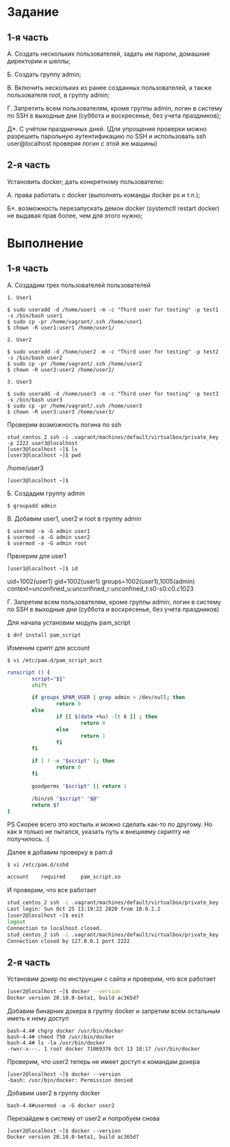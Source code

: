 Задание
=============

1-я часть
-------------

А. Создать нескольких пользователей, задать им пароли, домашние директории и шеллы;

Б. Создать группу admin;

В. Включить нескольких из ранее созданных пользователей, а также пользователя root, в группу admin;

Г. Запретить всем пользователям, кроме группы admin, логин в систему по SSH в выходные дни (суббота и воскресенье, без учета праздников);

Д*. С учётом праздничных дней.
(Для упрощения проверки можно разрешить парольную аутентификацию по SSH и использовать ssh user@localhost проверяя логин с этой же машины)

2-я часть
-------------
Установить docker; дать конкретному пользователю:

А. права работать с docker (выполнять команды docker ps и т.п.);

Б*. возможность перезапускать демон docker (systemctl restart docker) не выдавая прав более, чем для этого нужно;

Выполнение
=============

1-я часть
-------------

A. Создадим трех пользователей пользователей

    1. User1
```
$ sudo useradd -d /home/user1 -m -c "Third user for testing" -p test1 -s /bin/bash user1
$ sudo cp -pr /home/vagrant/.ssh /home/user1
$ chown -R user1:user1 /home/user1/
```

    2. User2
```
$ sudo useradd -d /home/user2 -m -c "Third user for testing" -p test2 -s /bin/bash user2
$ sudo cp -pr /home/vagrant/.ssh /home/user2
$ chown -R user2:user2 /home/user2/
```

    3. User3
```
$ sudo useradd -d /home/user3 -m -c "Third user for testing" -p test3 -s /bin/bash user3
$ sudo cp -pr /home/vagrant/.ssh /home/user3
$ chown -R user3:user3 /home/user3/
```

Проверим возможность логина по ssh

```
stud_centos_2 ssh -i .vagrant/machines/default/virtualbox/private_key -p 2222 user3@localhost
[user3@localhost ~]$ ls
[user3@localhost ~]$ pwd
```

/home/user3

`[user3@localhost ~]$ `

Б. Создадим группу admin

`$ groupadd admin`

В. Добавим user1, user2 и root в группу admin

```
$ usermod -a -G admin user1
$ usermod -a -G admin user2
$ usermod -a -G admin root
```

Првоерим для user1

`[user1@localhost ~]$ id`

uid=1002(user1) gid=1002(user1) groups=1002(user1),1005(admin) context=unconfined_u:unconfined_r:unconfined_t:s0-s0:c0.c1023

Г. Запретим всем пользователям, кроме группы admin, логин в систему по SSH в выходные дни (суббота и воскресенье, без учета праздников)

Для начала установим модуль pam_script

`$ dnf install pam_script`

Изменим срипт для account

`$ vi /etc/pam.d/pam_script_acct`

```bash
runscript () {
        script="$1"
        shift

        if groups $PAM_USER | grep admin > /dev/null; then
                return 0
        else
                if [[ $(date +%u) -lt 6 ]] ; then
                        return 0
                else
                        return 1
                fi
        fi

        if [ ! -e "$script" ]; then
                return 0
        fi

        goodperms "$script" || return 1

        /bin/sh "$script" "$@"
        return $?
}
```

PS Скорее всего это костыль и можно сделать как-то по другому. Но как я только не пытался, указать путь к внешнему скрипту не получилось. :(

Далее в добавим проверку в pam.d

`$ vi /etc/pam.d/sshd`

```bash
account    required     pam_script.so
```

И проверим, что все работает

```bash
stud_centos_2 ssh -i .vagrant/machines/default/virtualbox/private_key -p 2222 user2@localhost
Last login: Sun Oct 25 13:19:22 2020 from 10.0.2.2
[user2@localhost ~]$ exit
logout
Connection to localhost closed.
stud_centos_2 ssh -i .vagrant/machines/default/virtualbox/private_key -p 2222 user3@localhost
Connection closed by 127.0.0.1 port 2222
```

2-я часть
-------------

Установим докер по инструкции с сайта и проверим, что все работает

```bash
[user2@localhost ~]$ docker --version
Docker version 20.10.0-beta1, build ac365d7
```

Добавим бинарник докера в группу docker и запретим всем остальным иметь к нему доступ

```
bash-4.4# chgrp docker /usr/bin/docker
bash-4.4# chmod 750 /usr/bin/docker
bash-4.4# ls -la /usr/bin/docker
-rwxr-x---. 1 root docker 71069376 Oct 13 18:17 /usr/bin/docker
```

Проверим, что user2 теперь не имеет доступ к командам докера

```
[user2@localhost ~]$ docker --version
-bash: /usr/bin/docker: Permission denied
```

Добавим user2 в группу docker

```bash-4.4#usermod -a -G docker user2```

Перезайдем в систему от user2 и попробуем снова

```
[user2@localhost ~]$ docker --version
Docker version 20.10.0-beta1, build ac365d7
```

